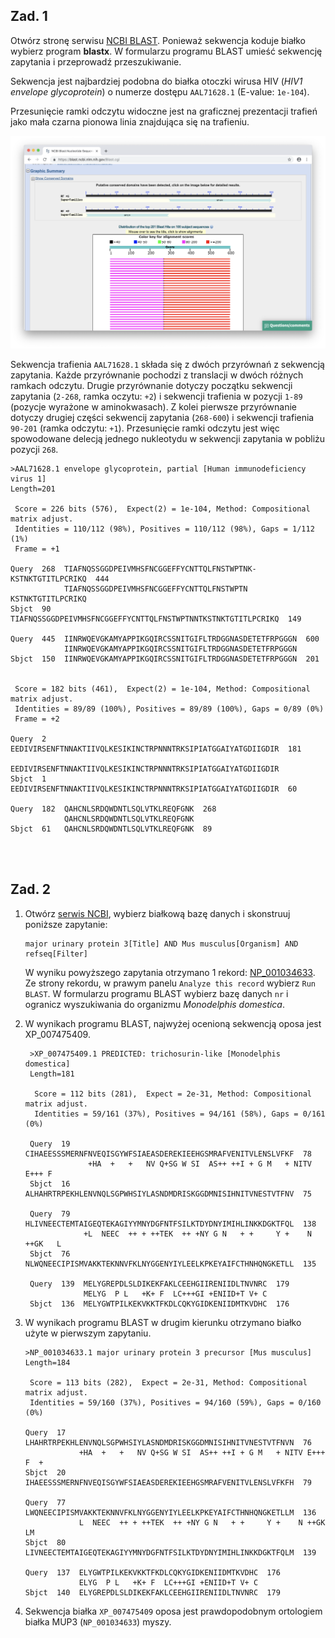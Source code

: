 ## Zad. 1
Otwórz stronę serwisu [NCBI BLAST](https://blast.ncbi.nlm.nih.gov/Blast.cgi). Ponieważ sekwencja koduje białko wybierz program **blastx**. W formularzu programu BLAST umieść sekwencję zapytania i przeprowadź przeszukiwanie.

Sekwencja jest najbardziej podobna do białka otoczki wirusa HIV (*HIV1 envelope glycoprotein*) o numerze dostępu `AAL71628.1` (E-value: `1e-104`).

Przesunięcie ramki odczytu widoczne jest na graficznej prezentacji trafień jako mała czarna pionowa linia znajdująca się na trafieniu.

<img src="./images/blastx-hiv.png" alt="blastx-hiv">

Sekwencja trafienia `AAL71628.1` składa się z dwóch przyrównań z sekwencją zapytania. Każde przyrównanie pochodzi z translacji w dwóch różnych ramkach odczytu. Drugie przyrównanie dotyczy początku sekwencji zapytania (`2-268`, ramka oczytu: `+2`) i sekwencji trafienia w pozycji `1-89` (pozycje wyrażone w aminokwasach). Z kolei pierwsze przyrównanie dotyczy drugiej części sekwencij zapytania (`268-600`) i sekwencji trafienia `90-201` (ramka odczytu: `+1`). Przesunięcie ramki odczytu jest więc spowodowane delecją jednego nukleotydu w sekwencji zapytania w pobliżu pozycji `268`.

```
>AAL71628.1 envelope glycoprotein, partial [Human immunodeficiency virus 1]
Length=201

 Score = 226 bits (576),  Expect(2) = 1e-104, Method: Compositional matrix adjust.
 Identities = 110/112 (98%), Positives = 110/112 (98%), Gaps = 1/112 (1%)
 Frame = +1

Query  268  TIAFNQSSGGDPEIVMHSFNCGGEFFYCNTTQLFNSTWPTNK-KSTNKTGTITLPCRIKQ  444
            TIAFNQSSGGDPEIVMHSFNCGGEFFYCNTTQLFNSTWPTN  KSTNKTGTITLPCRIKQ
Sbjct  90   TIAFNQSSGGDPEIVMHSFNCGGEFFYCNTTQLFNSTWPTNNTKSTNKTGTITLPCRIKQ  149

Query  445  IINRWQEVGKAMYAPPIKGQIRCSSNITGIFLTRDGGNASDETETFRPGGGN  600
            IINRWQEVGKAMYAPPIKGQIRCSSNITGIFLTRDGGNASDETETFRPGGGN
Sbjct  150  IINRWQEVGKAMYAPPIKGQIRCSSNITGIFLTRDGGNASDETETFRPGGGN  201


 Score = 182 bits (461),  Expect(2) = 1e-104, Method: Compositional matrix adjust.
 Identities = 89/89 (100%), Positives = 89/89 (100%), Gaps = 0/89 (0%)
 Frame = +2

Query  2    EEDIVIRSENFTNNAKTIIVQLKESIKINCTRPNNNTRKSIPIATGGAIYATGDIIGDIR  181
            EEDIVIRSENFTNNAKTIIVQLKESIKINCTRPNNNTRKSIPIATGGAIYATGDIIGDIR
Sbjct  1    EEDIVIRSENFTNNAKTIIVQLKESIKINCTRPNNNTRKSIPIATGGAIYATGDIIGDIR  60

Query  182  QAHCNLSRDQWDNTLSQLVTKLREQFGNK  268
            QAHCNLSRDQWDNTLSQLVTKLREQFGNK
Sbjct  61   QAHCNLSRDQWDNTLSQLVTKLREQFGNK  89
```
<br/><br/>

## Zad. 2

1. Otwórz [serwis NCBI](https://www.ncbi.nlm.nih.gov), wybierz białkową bazę danych i skonstruuj poniższe zapytanie:

   ```
   major urinary protein 3[Title] AND Mus musculus[Organism] AND refseq[Filter]
   ```

   W wyniku powyższego zapytania otrzymano 1 rekord: [NP_001034633](https://www.ncbi.nlm.nih.gov/protein/NP_001034633). Ze strony rekordu, w prawym panelu `Analyze this record` wybierz `Run BLAST`. W formularzu programu BLAST wybierz bazę danych `nr` i ogranicz wyszukiwania do organizmu *Monodelphis domestica*.

2. W wynikach programu BLAST, najwyżej ocenioną sekwencją oposa jest XP_007475409.

   ```
    >XP_007475409.1 PREDICTED: trichosurin-like [Monodelphis domestica]
    Length=181

     Score = 112 bits (281),  Expect = 2e-31, Method: Compositional matrix adjust.
     Identities = 59/161 (37%), Positives = 94/161 (58%), Gaps = 0/161 (0%)

    Query  19   CIHAEESSSMERNFNVEQISGYWFSIAEASDEREKIEEHGSMRAFVENITVLENSLVFKF  78
                 +HA  +   +   NV Q+SG W SI  AS++ ++I + G M   + NITV E+++ F  
    Sbjct  16   ALHAHRTRPEKHLENVNQLSGPWHSIYLASNDMDRISKGGDMNISIHNITVNESTVTFNV  75

    Query  79   HLIVNEECTEMTAIGEQTEKAGIYYMNYDGFNTFSILKTDYDNYIMIHLINKKDGKTFQL  138
                +L  NEEC  ++ + ++TEK  ++ +NY G N   + +     Y +    N ++GK   L
    Sbjct  76   NLWQNEECIPISMVAKKTEKNNVFKLNYGGENYIYLEELKPKEYAIFCTHNHQNGKETLL  135

    Query  139  MELYGREPDLSLDIKEKFAKLCEEHGIIRENIIDLTNVNRC  179
                MELYG  P L   +K+ F  LC+++GI +ENIID+T V+ C
    Sbjct  136  MELYGWTPILKEKVKKTFKDLCQKYGIDKENIIDMTKVDHC  176
    ```

3. W wynikach programu BLAST w drugim kierunku otrzymano białko użyte w pierwszym zapytaniu.

    ```
    >NP_001034633.1 major urinary protein 3 precursor [Mus musculus]
    Length=184

     Score = 113 bits (282),  Expect = 2e-31, Method: Compositional matrix adjust.
     Identities = 59/160 (37%), Positives = 94/160 (59%), Gaps = 0/160 (0%)

    Query  17   LHAHRTRPEKHLENVNQLSGPWHSIYLASNDMDRISKGGDMNISIHNITVNESTVTFNVN  76
                +HA  +   +   NV Q+SG W SI  AS++ ++I + G M   + NITV E+++ F  +
    Sbjct  20   IHAEESSSMERNFNVEQISGYWFSIAEASDEREKIEEHGSMRAFVENITVLENSLVFKFH  79

    Query  77   LWQNEECIPISMVAKKTEKNNVFKLNYGGENYIYLEELKPKEYAIFCTHNHQNGKETLLM  136
                L  NEEC  ++ + ++TEK  ++ +NY G N   + +     Y +    N ++GK   LM
    Sbjct  80   LIVNEECTEMTAIGEQTEKAGIYYMNYDGFNTFSILKTDYDNYIMIHLINKKDGKTFQLM  139

    Query  137  ELYGWTPILKEKVKKTFKDLCQKYGIDKENIIDMTKVDHC  176
                ELYG  P L   +K+ F  LC+++GI +ENIID+T V+ C
    Sbjct  140  ELYGREPDLSLDIKEKFAKLCEEHGIIRENIIDLTNVNRC  179
    ```
4. Sekwencja białka `XP_007475409` oposa jest prawdopodobnym ortologiem białka MUP3 (`NP_001034633`) myszy.